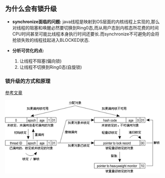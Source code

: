 ## 为什么会有锁升级
* **synchronize面临的问题:** java线程是映射到OS层面的内核线程上实现的,那么对线程的阻塞和唤醒必然要切换到Ring0态,而从用户态到内核态所花费的时间CPU时间甚至可能比线程本身执行时间还要长.而synchronize不可避免的会将抢锁失败的线程挂起进入BLOCKED状态.

* **分析可优化的点:**
  1. 让线程不阻塞(偏向锁)
  2. 让线程不切换到Ring0态(自旋锁)

### 锁升级的方式和原理
[参考文章](https://github.com/farmerjohngit/myblog/issues/12)

![锁升级流程](assets/markdown-img-paste-20200827110427655.png)
